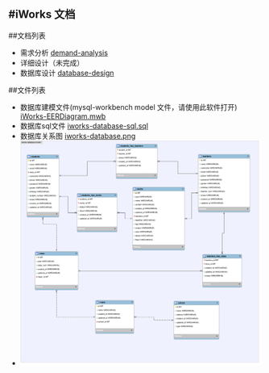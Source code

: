 #iWorks  文档
---
##文档列表

+ 需求分析 [demand-analysis](https://github.com/guodont/yoWorks/blob/master/doc/demand-analysis.md)
+ 详细设计（未完成）
+ 数据库设计 [database-design](https://github.com/guodont/yoWorks/blob/master/doc/database-design.md)

##文件列表

+ 数据库建模文件(mysql-workbench model 文件，请使用此软件打开)  [iWorks-EERDiagram.mwb](https://github.com/guodont/yoWorks/blob/master/doc/iWorks-EERDiagram.mwb)
+ 数据库sql文件 [iworks-database-sql.sql](https://github.com/guodont/yoWorks/blob/master/doc/iworks-database-sql.sql)
+ 数据库关系图 [iworks-database.png](https://github.com/guodont/yoWorks/blob/master/doc/iworks-database.png)
+ ![数据库关系图](iworks-database.png)
